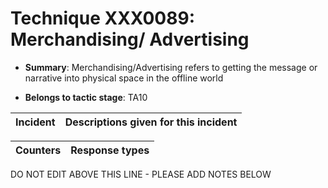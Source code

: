 # Technique XXX0089: Merchandising/ Advertising

* **Summary**: Merchandising/Advertising refers to getting the message or narrative into physical space in the offline world

* **Belongs to tactic stage**: TA10


| Incident | Descriptions given for this incident |
| -------- | -------------------- |



| Counters | Response types |
| -------- | -------------- |


DO NOT EDIT ABOVE THIS LINE - PLEASE ADD NOTES BELOW